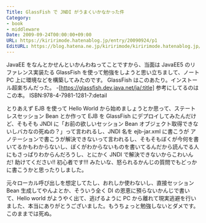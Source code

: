 ```yaml
---
Title: GlassFish で JNDI がうまくいかなかった件
Category:
- book
- middleware
Date: 2009-09-24T00:00:00+09:00
URL: https://kiririmode.hatenablog.jp/entry/20090924/p1
EditURL: https://blog.hatena.ne.jp/kiririmode/kiririmode.hatenablog.jp/atom/entry/8454420450078212577
---
```


JavaEE をなんとかせんといかんわねってことですから、当面は JavaEE5 のリファレンス実装たる GlassFish を使って勉強をしようと思い立ちまして、ノート PC 上に環境などを構築してみたのです。
GlassFish はこのあたり。インストール超楽ちんだった。
-[https://glassfish.dev.java.net/ja/:title]
参考にしてるのはこの本。
ISBN:978-4-7981-1281-7:detail

とりあえず EJB を使って Hello World から始めましょうとか思って、ステートレスセッション Bean とか作って EJB を GlassFish にデプロイしてみたんだけど、そもそも JNDI に「お前の欲しいセッション Bean オブジェクト取得できないしバカなの死ぬの？」って言われるし、JNDI 名を ejb-jar.xml に書こうが アノテーションで書こうが解決できないって言われるし、そもそもぼくが今何を書いてるかもわからないし、ぼくがわからないものを書いてるんだから読んでる人にもさっぱりわからんだろうし、とにかく JNDI で解決できないからこわいんだ! 助けてください!! 初心者です!!! みたいな、怒られるかんじの質問でもどっかに書こうかと思ったりしました。

元々ローカル呼び出しを想定してたし、おれしか使わないし、直接セッション Bean 生成してやんよとか、そういう全く DI の恩恵に預らないかんじで書いて、Hello world がようやく出て、逃げるように PC から離れて現実逃避を行いました、本当にありがとうございました。もうちょっと勉強しないとダメです。このままでは死ぬ。
